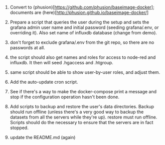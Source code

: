 1. Convert to (phusion)[https://github.com/phusion/baseimage-docker]; documents are (here)[http://phusion.github.io/baseimage-docker/]

1. Prepare a script that queries the user during the setup and sets the grafana admin user name and initial password (seeding grafana/.env, or overriding it). Also set name of influxdb database (change from demo).

2. don't forget to exclude grafana/.env from the git repo, so there are no passwords at all. 

2. the script should also get names and roles for access to node-red and influxdb. It then will seed .hgaccess and .htgroup.

3. same script should be able to show user-by-user roles, and adjust them.

4. Add the auto-update cron script.

5. See if there's a way to make the docker-compose print a message and stop if the configuration operation hasn't been done.

6. Add scripts to backup and restore the user's data directories. Backup should run offline (unless there's a very good way to backup the datasets from all the servers while they're up). restore must run offline. Scripts should do the necessary to ensure that the servers are in fact stopped.

7. update the README.md (again)
